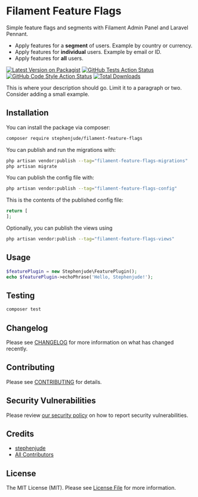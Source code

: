 # Filament Feature Flags

Simple feature flags and segments with Filament Admin Panel and Laravel Pennant.

- Apply features for a **segment** of users. Example by country or currency.
- Apply features for **individual** users. Example by email or ID.
- Apply features for **all** users.

[![Latest Version on Packagist](https://img.shields.io/packagist/v/stephenjude/filament-feature-flags.svg?style=flat-square)](https://packagist.org/packages/stephenjude/filament-feature-flags)
[![GitHub Tests Action Status](https://img.shields.io/github/actions/workflow/status/stephenjude/filament-feature-flags/run-tests.yml?branch=main&label=tests&style=flat-square)](https://github.com/stephenjude/filament-feature-flags/actions?query=workflow%3Arun-tests+branch%3Amain)
[![GitHub Code Style Action Status](https://img.shields.io/github/actions/workflow/status/stephenjude/filament-feature-flags/fix-php-code-style-issues.yml?branch=main&label=code%20style&style=flat-square)](https://github.com/stephenjude/filament-feature-flags/actions?query=workflow%3A"Fix+PHP+code+style+issues"+branch%3Amain)
[![Total Downloads](https://img.shields.io/packagist/dt/stephenjude/filament-feature-flags.svg?style=flat-square)](https://packagist.org/packages/stephenjude/filament-feature-flags)

This is where your description should go. Limit it to a paragraph or two. Consider adding a small example.

## Installation

You can install the package via composer:

```bash
composer require stephenjude/filament-feature-flags
```

You can publish and run the migrations with:

```bash
php artisan vendor:publish --tag="filament-feature-flags-migrations"
php artisan migrate
```

You can publish the config file with:

```bash
php artisan vendor:publish --tag="filament-feature-flags-config"
```

This is the contents of the published config file:

```php
return [
];
```

Optionally, you can publish the views using

```bash
php artisan vendor:publish --tag="filament-feature-flags-views"
```

## Usage

```php
$featurePlugin = new Stephenjude\FeaturePlugin();
echo $featurePlugin->echoPhrase('Hello, Stephenjude!');
```

## Testing

```bash
composer test
```

## Changelog

Please see [CHANGELOG](CHANGELOG.md) for more information on what has changed recently.

## Contributing

Please see [CONTRIBUTING](CONTRIBUTING.md) for details.

## Security Vulnerabilities

Please review [our security policy](../../security/policy) on how to report security vulnerabilities.

## Credits

- [stephenjude](https://github.com/stephenjude)
- [All Contributors](../../contributors)

## License

The MIT License (MIT). Please see [License File](LICENSE.md) for more information.
